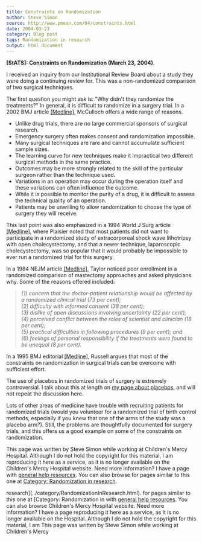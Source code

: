 ```yaml
---
title: Constraints on Randomization
author: Steve Simon
source: http://www.pmean.com/04/constraints.html
date: 2004-03-23
category: Blog post
tags: Randomization in research
output: html_document
---
```

**[StATS]: Constraints on Randomization (March 23,
2004)**.

I received an inquiry from our Institutional Review Board about a study
they were doing a continuing review for. This was a non-randomized
comparison of two surgical techniques.

The first question you might ask is: \"Why didn\'t they randomize the
treatments?\" In general, it is difficult to randomize in a surgery
trial. In a 2002 BMJ article
[\[Medline\]](http://www.ncbi.nlm.nih.gov/entrez/query.fcgi?cmd=Retrieve&db=PubMed&list_uids=12065273&dopt=Abstract),
McCulloch offers a wide range of reasons.

-   Unlike drug trials, there are no large commercial sponsors of
    surgical research.
-   Emergency surgery often makes consent and randomization impossible.
-   Many surgical techniques are rare and cannot accumulate sufficient
    sample sizes.
-   The learning curve for new techniques make it impractical two
    different surgical methods in the same practice.
-   Outcomes may be more strongly related to the skill of the particular
    surgeon rather than the technique used.
-   Variations in an operation may occur during the operation itself and
    these variations can often influence the outcome.
-   While it is possible to monitor the purity of a drug, it is
    difficult to assess the technical quality of an operation.
-   Patients may be unwilling to allow randomization to choose the type
    of surgery they will receive.

This last point was also emphasized in a 1994 World J Surg article
[\[Medline\]](http://www.ncbi.nlm.nih.gov/entrez/query.fcgi?cmd=Retrieve&db=PubMed&list_uids=7975698&dopt=Abstract),
where Plaisier noted that most patients did not want to participate in a
randomized study of extracorporeal shock wave lithotripsy with open
cholecystectomy, and that a newer technique, laparoscopic
cholecystectomy, was so popular that it would probably be impossible to
ever run a randomized trial for this surgery. 

In a 1984 NEJM article
[\[Medline\]](http://www.ncbi.nlm.nih.gov/entrez/query.fcgi?cmd=Retrieve&db=pubmed&dopt=Abstract&list_uids=6717508),
Taylor noticed poor enrollment in a randomized comparison of mastectomy
approaches and asked physicians why. Some of the reasons offered
included:

> *(1) concern that the doctor-patient relationship would be affected by
> a randomized clinical trial (73 per cent);\
> (2) difficulty with informed consent (38 per cent);\
> (3) dislike of open discussions involving uncertainty (22 per cent);\
> (4) perceived conflict between the roles of scientist and clinician
> (18 per cent);\
> (5) practical difficulties in following procedures (9 per cent); and\
> (6) feelings of personal responsibility if the treatments were found
> to be unequal (8 per cent).*

In a 1995 BMJ editorial
[\[Medline\]](http://www.ncbi.nlm.nih.gov/entrez/query.fcgi?cmd=Retrieve&db=pubmed&dopt=Abstract&list_uids=7496220),
Russell argues that most of the constraints on randomization in surgical
trials can be overcome with sufficient effort.

The use of placebos in randomized trials of surgery is extremely
controversial. I talk about this at length on [my page about
placebos](../plan/placebo.asp), and will not repeat the discussion here.

Lots of other areas of medicine have trouble with recruiting patients
for randomized trials (would you volunteer for a randomized trial of
birth control methods, especially if you knew that one of the arms of
the study was a placebo arm?). Still, the problems are thoughtfully
documented for surgery trials, and this offers us a good example on some
of the constraints on randomization.

This page was written by Steve Simon while working at Children\'s Mercy
Hospital. Although I do not hold the copyright for this material, I am
reproducing it here as a service, as it is no longer available on the
Children\'s Mercy Hospital website. Need more information? I have a page
with [general help resources](../GeneralHelp.html). You can also browse
for pages similar to this one at [Category: Randomization in
research](../category/RandomizationInResearch.html).
<!---More--->
research](../category/RandomizationInResearch.html).
for pages similar to this one at [Category: Randomization in
with [general help resources](../GeneralHelp.html). You can also browse
Children\'s Mercy Hospital website. Need more information? I have a page
reproducing it here as a service, as it is no longer available on the
Hospital. Although I do not hold the copyright for this material, I am
This page was written by Steve Simon while working at Children\'s Mercy

<!---Do not use
**[StATS]: Constraints on Randomization (March 23,
This page was written by Steve Simon while working at Children\'s Mercy
Hospital. Although I do not hold the copyright for this material, I am
reproducing it here as a service, as it is no longer available on the
Children\'s Mercy Hospital website. Need more information? I have a page
with [general help resources](../GeneralHelp.html). You can also browse
for pages similar to this one at [Category: Randomization in
research](../category/RandomizationInResearch.html).
--->

